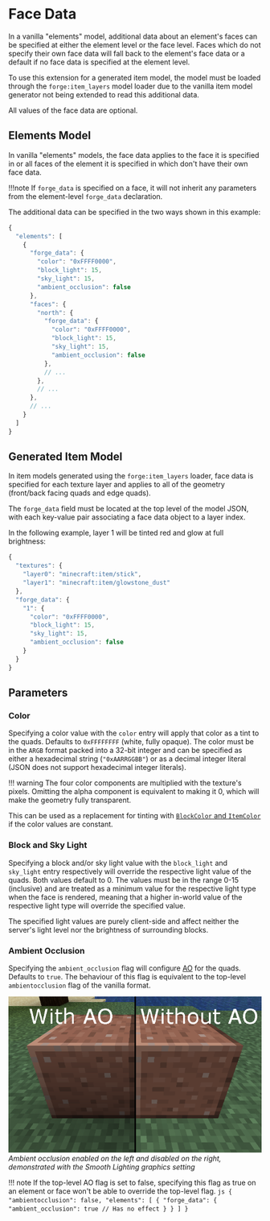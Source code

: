 Face Data
=========

In a vanilla "elements" model, additional data about an element's faces can be specified at either the element level or the face level. Faces which do not specify their own face data will fall back to the element's face data or a default if no face data is specified at the element level.

To use this extension for a generated item model, the model must be loaded through the `forge:item_layers` model loader due to the vanilla item model generator not being extended to read this additional data.

All values of the face data are optional.

Elements Model
--------------

In vanilla "elements" models, the face data applies to the face it is specified in or all faces of the element it is specified in which don't have their own face data.

!!!note
    If `forge_data` is specified on a face, it will not inherit any parameters from the element-level `forge_data` declaration.

The additional data can be specified in the two ways shown in this example:
```js
{
  "elements": [
    {
      "forge_data": {
        "color": "0xFFFF0000",
        "block_light": 15,
        "sky_light": 15,
        "ambient_occlusion": false
      },
      "faces": {
        "north": {
          "forge_data": {
            "color": "0xFFFF0000",
            "block_light": 15,
            "sky_light": 15,
            "ambient_occlusion": false
          },
          // ...
        },
        // ...
      },
      // ...
    }
  ]
}
```

Generated Item Model
--------------------

In item models generated using the `forge:item_layers` loader, face data is specified for each texture layer and applies to all of the geometry (front/back facing quads and edge quads).

The `forge_data` field must be located at the top level of the model JSON, with each key-value pair associating a face data object to a layer index.

In the following example, layer 1 will be tinted red and glow at full brightness:
```js
{
  "textures": {
    "layer0": "minecraft:item/stick",
    "layer1": "minecraft:item/glowstone_dust"
  },
  "forge_data": {
    "1": {
      "color": "0xFFFF0000",
      "block_light": 15,
      "sky_light": 15,
      "ambient_occlusion": false
    }
  }
}
```

Parameters
----------

### Color

Specifying a color value with the `color` entry will apply that color as a tint to the quads. Defaults to `0xFFFFFFFF` (white, fully opaque). The color must be in the `ARGB` format packed into a 32-bit integer and can be specified as either a hexadecimal string (`"0xAARRGGBB"`) or as a decimal integer literal (JSON does not support hexadecimal integer literals).

!!! warning
    The four color components are multiplied with the texture's pixels. Omitting the alpha component is equivalent to making it 0, which will make the geometry fully transparent.

This can be used as a replacement for tinting with [`BlockColor` and `ItemColor`][tinting] if the color values are constant.

### Block and Sky Light

Specifying a block and/or sky light value with the `block_light` and `sky_light` entry respectively will override the respective light value of the quads. Both values default to 0. The values must be in the range 0-15 (inclusive) and are treated as a minimum value for the respective light type when the face is rendered, meaning that a higher in-world value of the respective light type will override the specified value.

The specified light values are purely client-side and affect neither the server's light level nor the brightness of surrounding blocks.

### Ambient Occlusion

Specifying the `ambient_occlusion` flag will configure [AO] for the quads. Defaults to `true`. The behaviour of this flag is equivalent to the top-level `ambientocclusion` flag of the vanilla format.

![Ambient occlusion in action][ao_img]  
*Ambient occlusion enabled on the left and disabled on the right, demonstrated with the Smooth Lighting graphics setting*

!!! note
    If the top-level AO flag is set to false, specifying this flag as true on an element or face won't be able to override the top-level flag.
    ```js
    {
      "ambientocclusion": false,
      "elements": [
        {
          "forge_data": {
            "ambient_occlusion": true // Has no effect
          }
        }
      ]
    }
    ```

[tinting]: ../../resources/client/models/tinting.md
[AO]: https://en.wikipedia.org/wiki/Ambient_occlusion
[ao_img]: ./ambientocclusion_annotated.png